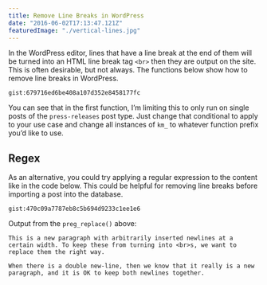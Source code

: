 ```yaml
---
title: Remove Line Breaks in WordPress
date: "2016-06-02T17:13:47.121Z"
featuredImage: "./vertical-lines.jpg"
---
```


In the WordPress editor, lines that have a line break at the end of them will be turned into an HTML line break tag `<br>` then they are output on the site. This is often desirable, but not always. The functions below show how to remove line breaks in WordPress.

`gist:679716ed6be408a107d352e8458177fc`

You can see that in the first function, I’m limiting this to only run on single posts of the `press-releases` post type. Just change that conditional to apply to your use case and change all instances of `km_` to whatever function prefix you’d like to use.

## Regex

As an alternative, you could try applying a regular expression to the content like in the code below. This could be helpful for removing line breaks before importing a post into the database.

`gist:470c09a7787eb8c5b694d9233c1ee1e6`

Output from the `preg_replace()` above:

```
This is a new paragraph with arbitrarily inserted newlines at a certain width. To keep these from turning into <br>s, we want to replace them the right way.

When there is a double new-line, then we know that it really is a new paragraph, and it is OK to keep both newlines together.
```
